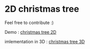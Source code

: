 # 2D christmas tree

Feel free to contribute :)

Demo : [christmas tree 2D](https://hamzahanafi11.github.io/christmas-tree/)

imlementation in 3D : [christmas tree 3D](https://hamzahanafi11.github.io/christmas-tree-3d/)
